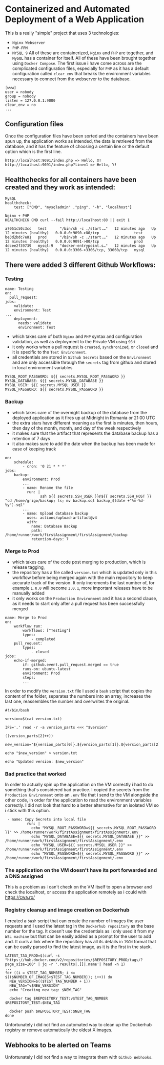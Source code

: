 # Containerized and Automated Deployment of a Web Application

This is a really "simple" project that uses 3 technologies:
- ```Nginx Webserver```
- ```PHP-FPM```
- ```MYSQL 9```
All of these are containerized, ```Nginx``` and ```PHP``` are together, and ```MySQL``` has a container for itself. All of these have been brought together using ```Docker Compose```. The first issue i have come across are the complicated configuration files, especially for ```PHP``` as it has a default configuration called ```clear_env``` that breaks the environment variables necessary to connect from the webserver to the database.
```
[www]
user = nobody
group = nobody
listen = 127.0.0.1:9000
clear_env = no
...
```
## Configuration files
Once the configuration files have been sorted and the containers have been spun up, the application works as intended, the data is retrieved from the database, and it has the feature of choosing a certain line or the default option which is the first line.
```
http://localhost:9091/index.php => Hello, X!
http://localhost:9091/index.php?line=1 => Hello, Y!
```
## Healthchecks for all containers have been created and they work as intended:
```
MySQL
healthcheck:
    test: ["CMD", "mysqladmin" ,"ping", "-h", "localhost"]

Nginx + PHP
HEALTHCHECK CMD curl --fail http://localhost:80 || exit 1
```
```
a7051c50c3cc   test      "/bin/sh -c ./start.…"   12 minutes ago   Up 12 minutes (healthy)   0.0.0.0:9090->80/tcp                test
be3d2bdc7e81   prod      "/bin/sh -c ./start.…"   12 minutes ago   Up 12 minutes (healthy)   0.0.0.0:9091->80/tcp                prod
4dcee2f39739   mysql:9   "docker-entrypoint.s…"   12 minutes ago   Up 12 minutes (healthy)   0.0.0.0:3306->3306/tcp, 33060/tcp   mysql
```
## There were added 3 different Github Workflows:
### Testing
```
name: Testing
on: 
  pull_request:
jobs:
    validate:
    environment: Test
...
    deployment:
      needs: validate
      environment: Test
```
 - which takes care of both ```Nginx``` and ```PHP``` syntax and configuration validation, as well as deployment to the Private VM using ```SSH```
 - it only works when a pull request is ```created```, ```synchronized```, or ```closed``` and it is specific to the ```Test Environment```.
 - all credentials are stored in ```Github Secrets``` based on the ```Environment``` and are only accessible through the ```secrets``` tag from github and stored in local environment variables
```
MYSQL_ROOT_PASSWORD: ${{ secrets.MYSQL_ROOT_PASSWORD }}
MYSQL_DATABASE: ${{ secrets.MYSQL_DATABASE }}
MYSQL_USER: ${{ secrets.MYSQL_USER }}
MYSQL_PASSWORD: ${{ secrets.MYSQL_PASSWORD }}
```

### Backup
 - which takes care of the overnight backup of the database from the deployed application as it fires up at Midnight in Romania or 21:00 UTC
 - the extra stars have different meaning as the first is minutes, then hours, then day of the month, month, and day of the week respectively
 - it makes sure that the artifact that represents the database backup has a retention of 7 days
 - it also makes sure to add the date when the backup has been made for ease of keeping track
```
on:
    schedule:
        - cron: '0 21 * * *'
jobs:
    backup:
        environment: Prod
        ...
        - name: Rename the file
          run: |  
                ssh ${{ secrets.SSH_USER }}@${{ secrets.SSH_HOST }} "cd /home/grigo/backup; ls; mv backup.sql backup_$(date +"%m-%d-%y").sql"
        ... 
        - name: Upload database backup
          uses: actions/upload-artifact@v4
          with:
            name: Database Backup
            path: /home/runner/work/firstAssignment/firstAssignment/backup
            retention-days: 7
```
### Merge to Prod
- which takes care of the code post merging to production, which is release tagging,
- the repository has a file called ```version.txt``` which is updated only in this workflow before being merged again with the main repository to keep accurate track of the  version. It only increments the last number of, for example ```1.0.0``` will become ```1.0.1```, more important releases have to be manually added
- it only works on the ```Production Environment``` and it has a second clause, as it needs to start only after a pull request has been successfully merged
```
name: Merge to Prod
on:
    workflow_run:
        workflows: ["Testing"]
        types: 
            - completed
    pull_request:
        types:
            - closed
jobs:
    echo-if-merged:
        if: github.event.pull_request.merged == true
        runs-on: ubuntu-latest
        environment: Prod
        steps: 
        ...
```
In order to modify the ```version.txt``` file I used a ```bash``` script that copies the content of the folder, separates the numbers into an array, increases the last one, reassembles the number and overwrites the original.
```
#!/bin/bash

version=$(cat version.txt)

IFS='.' read -r -a version_parts <<< "$version"

((version_parts[2]++))

new_version="${version_parts[0]}.${version_parts[1]}.${version_parts[2]}"

echo "$new_version" > version.txt

echo "Updated version: $new_version"
```
### Bad practice that worked
In order to actually spin up the application on the VM correctly i had to do something that's considered bad practice. I copied the secrets from the ```Production Environment``` onto an ```.env``` file that i send to the VM alongside the other code, in order for the application to read the environment variables correctly. I did not look that hard to a better alternative for an isolated VM so i stick with this option.
```
 - name: Copy Secrets into local file
          run: |
            echo "MYSQL_ROOT_PASSWORD=${{ secrets.MYSQL_ROOT_PASSWORD }}" >> /home/runner/work/firstAssignment/firstAssignment/.env
            echo "MYSQL_DATABASE=${{ secrets.MYSQL_DATABASE }}" >> /home/runner/work/firstAssignment/firstAssignment/.env
            echo "MYSQL_USER=${{ secrets.MYSQL_USER }}" >> /home/runner/work/firstAssignment/firstAssignment/.env
            echo "MYSQL_PASSWORD=${{ secrets.MYSQL_PASSWORD }}" >> /home/runner/work/firstAssignment/firstAssignment/.env
```
### The application on the VM doesn't have its port forwarded and a DNS assigned
This is a problem as i can't check on the VM itself to open a browser and check the localhost, or access the application remotely as i could with https://cwa.ro/
### Registry cleanup and image creation on Dockerhub
I created a ```bash``` script that can create the number of images the user requests and I used the latest tag in the ```Dockerhub repository``` as the base number for the tag. It doesn't use the credentials as i only used it from my ```WSL machine``` but that can be easily added as a prompt for the user to add and. It curls a link where the repository has all its details in ```JSON``` format that can be easily parsed to find the latest image, as it is the first in the stack.
```
LATEST_TAG_PROD=$(curl -s "https://hub.docker.com/v2/repositories/$REPOSITORY_PROD/tags/?page_size=100" | jq -r '.results|.[]|.name'| head -n 1)
...
for ((i = $TEST_TAG_NUMBER; i <= $(($NUMBER_OF_IMAGES+$TEST_TAG_NUMBER)); i++)) do
  NEW_VERSION=$(($TEST_TAG_NUMBER + i))
  NEW_TAG="v$NEW_VERSION"
  echo "Creating new tag: $NEW_TAG"
  
  docker tag $REPOSITORY_TEST:v$TEST_TAG_NUMBER $REPOSITORY_TEST:$NEW_TAG
  
  docker push $REPOSITORY_TEST:$NEW_TAG
done
```
Unfortunately i did not find an automated way to clean up the Dockerhub registry or remove automatically the oldest X images.
## Webhooks to be alerted on Teams
Unfortunately I did not find a way to integrate them with ```Github Webhooks```.